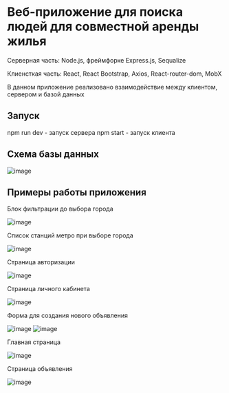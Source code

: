 # Веб-приложение для поиска людей для совместной аренды жилья
Серверная часть: Node.js, фреймфорке Express.js, Sequalize

Клиенсткая часть: React, React Bootstrap, Axios, React-router-dom, MobX

В данном приложение реализовано взаимодействие между клиентом, сервером и базой данных
## Запуск
npm run dev - запуск сервера
npm start - запуск клиента

## Схема базы данных

![image](https://github.com/Angelina1Blokhina/coliver/assets/64483372/a415c5c0-6975-43a0-b086-14119ab2afa8)

## Примеры работы приложения
Блок фильтрации до выбора города

![image](https://github.com/Angelina1Blokhina/coliver/assets/64483372/ae44d998-83b1-430a-9b9c-9b8ad582c5ad)

Список станций метро при выборе города 

![image](https://github.com/Angelina1Blokhina/coliver/assets/64483372/ddf11d20-fc61-4fd6-ae20-d38572fa6edb)

Страница авторизации

![image](https://github.com/Angelina1Blokhina/coliver/assets/64483372/d380f1bd-8809-41c4-ba18-1592e4e3bd5f)

Страница личного кабинета

![image](https://github.com/Angelina1Blokhina/coliver/assets/64483372/99e1edd8-75db-4e19-9ddf-8b5945d4bf7a)

Форма для создания нового объявления

![image](https://github.com/Angelina1Blokhina/coliver/assets/64483372/daaf4e4f-eff0-4f7a-803d-2f323500ed07)
![image](https://github.com/Angelina1Blokhina/coliver/assets/64483372/831fd5be-419a-423f-a0e8-30caee718a27)


Главная страница

![image](https://github.com/Angelina1Blokhina/coliver/assets/64483372/f956b838-9d3d-4972-b545-9d3b2401390a)

Страница объявления

![image](https://github.com/Angelina1Blokhina/coliver/assets/64483372/4e9e2e0a-37d8-441f-acc9-172837e2eb13)




